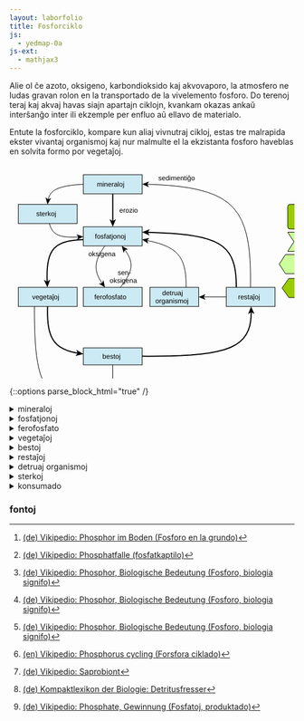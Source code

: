 ```yaml
---
layout: laborfolio
title: Fosforciklo
js:
  - yedmap-0a
js-ext:
  - mathjax3
---
```


Alie ol ĉe azoto, oksigeno, karbondioksido kaj akvovaporo, la atmosfero ne ludas
gravan rolon en la transportado de la vivelemento fosforo. Do terenoj teraj kaj akvaj
havas siajn apartajn ciklojn, kvankam okazas ankaŭ interŝanĝo inter ili ekzemple per
enfluo aŭ ellavo de materialo.

Entute la fosforciklo, kompare kun aliaj vivnutraj cikloj, estas tre malrapida 
ekster vivantaj organismoj kaj nur malmulte el la ekzistanta fosforo haveblas
en solvita formo por vegetaĵoj.

<!--
- surtera
![forsforciklo surtera](../assets/bld/fosforciklo.png)
- akva
-->

<script>

// ni ekstraktis el la origina fosforciklo-detala.graphml 
// per relo-biokemio/pro/trf/graphml2model.pl
const eĝoj = {
  "e0": ["n0", "n1" ],
  "e1": ["n1", "n2" ],
  "e10": ["n7", "n1" ],
  "e11": ["n5", "n0" ],
  "e12": ["n0", "n8" ],
  "e13": ["n8", "n1" ],
  "e2": ["n2", "n1" ],
  "e3": ["n1", "n3" ],
  "e4": ["n3", "n4" ],
  "e5": ["n4", "n5" ],
  "e6": ["n5", "n1" ],
  "e7": ["n3", "n6" ],
  "e8": ["n4", "n6" ],
  "e9": ["n5", "n7" ]
}

const rondvojo = [
  '#mineraloj',
  '#fosfato',
  '#plantoj',
  '#bestoj',
  '#restoj',
  '#fosfato'
]

function je_stacio(celo,node) {

  if (celo[0] == '#') {
    // location.hash = celo;
    // fermu ĉiujn malfermitajn sekciojn sed malfermu la celitan...
    malfermu_sekcion(celo.substring(1),true);
  }
}

function al_sekcio(celo) {
  location.href = celo;
  // normale jam devas esti malfermita, sed eble tamen (re)fermita
  const s_id = celo.substring(1); //'s_'+celo.substring(1);
  malfermu_sekcion(s_id);
}

function movo_lau(egho,pado) {  
  let x = 30; //3s
  function dormu(ms) {
     return new Promise(resolve => setTimeout(resolve, ms));
  }  
  function movu() {
    if (x>0) {
      x--;
      pado.setAttribute("stroke-dashoffset",x);
      dormu(100).then(movu);
    } else {
        pado.classList.remove('mova');
    }
  };

  pado.classList.add('mova');
  movu();
}

function malfermu_sekcion(s_id,fermu_aliajn) {
  const sekcio = document.getElementById(s_id);
  for (d of document.querySelectorAll(".sekcio")) {
    //  malfermu la celitan...
    if (d.id == s_id) {
        d.setAttribute("open","open");
    } else if (fermu_aliajn) {
      // fermu aliajn sekciojn 
        d.removeAttribute("open");
    }
  }
}

let yedmap;

window.onload = () => {
  const yedSvg = document.querySelector("#y\\.node\\.0").closest("svg");
  yedmap = new YedMap(yedSvg,eĝoj,je_stacio,al_sekcio,movo_lau);
  yedmap.preparu("#mineraloj",rondvojo);

  // kiam ni klakas ligon en unu el la sekcio, la celata sekcio devos malfermiĝi
  for (const s of document.querySelectorAll(".sekcio a")) {
    s.addEventListener("click", (event) => {
      const a = event.currentTarget;
      const href = a.getAttribute("href");
      if (href[0] == '#')
        malfermu_sekcion(href.substring(1));
    })
  }
}
</script>

<style>
  .nuna {
    font-weight: bold;
    stroke-width: 2;
    stroke: #C44;
    stroke-dasharray: 3,2;
  }
  .nuna rect {

    fill: cornflowerblue;
  }
  .vm_nuna {
    stroke-width: 2;
    stroke: #C44;
    font-weight: bold;
  }
  .mova {
    stroke-dasharray: 3,3;
  }
</style>

<svg xmlns="http://www.w3.org/2000/svg" xmlns:xlink="http://www.w3.org/1999/xlink" fill-opacity="1" color-rendering="auto" color-interpolation="auto" text-rendering="auto" stroke="black" stroke-linecap="square" width="617" stroke-miterlimit="10" shape-rendering="auto" stroke-opacity="1" fill="black" stroke-dasharray="none" font-weight="normal" stroke-width="1" height="464" font-family="'Dialog'" font-style="normal" stroke-linejoin="miter" font-size="12px" stroke-dashoffset="0" image-rendering="auto">
  <!--Generated by ySVG 2.5-->
  <defs id="genericDefs"/>
  <g>
    <defs id="defs1">
      <clipPath clipPathUnits="userSpaceOnUse" id="clipPath1">
        <path d="M0 0 L617 0 L617 464 L0 464 L0 0 Z"/>
      </clipPath>
    </defs>
    <g id="y.node.0">
      <a target="_blank" xlink:type="simple" xlink:href="#mineraloj" xlink:show="new">
        <g fill="rgb(204,234,244)" text-rendering="geometricPrecision" shape-rendering="geometricPrecision" transform="matrix(1,0,0,1,73,19)" stroke="rgb(204,234,244)">
          <rect x="57.6" width="104" height="33.84" y="-0" stroke="none"/>
        </g>
        <g text-rendering="geometricPrecision" stroke-miterlimit="1.45" shape-rendering="geometricPrecision" transform="matrix(1,0,0,1,73,19)" stroke-linecap="butt">
          <rect fill="none" x="57.6" width="104" height="33.84" y="-0"/>
        </g>
        <g>
          <g text-rendering="geometricPrecision" stroke-miterlimit="1.45" shape-rendering="geometricPrecision" font-family="sans-serif" transform="matrix(1,0,0,1,73,19)" stroke-linecap="butt">
            <text x="81.4457" xml:space="preserve" y="21.0743" stroke="none">mineraloj</text>
          </g>
        </g>
      </a>
    </g>
    <g id="y.node.1">
      <a target="_blank" xlink:type="simple" xlink:href="#fosfato" xlink:show="new">
        <g fill="rgb(204,234,244)" text-rendering="geometricPrecision" shape-rendering="geometricPrecision" transform="matrix(1,0,0,1,73,19)" stroke="rgb(204,234,244)">
          <rect x="57.6" width="104" height="33.84" y="92" stroke="none"/>
        </g>
        <g text-rendering="geometricPrecision" stroke-miterlimit="1.45" shape-rendering="geometricPrecision" transform="matrix(1,0,0,1,73,19)" stroke-linecap="butt">
          <rect fill="none" x="57.6" width="104" height="33.84" y="92"/>
        </g>
        <g>
          <g text-rendering="geometricPrecision" stroke-miterlimit="1.45" shape-rendering="geometricPrecision" font-family="sans-serif" transform="matrix(1,0,0,1,73,19)" stroke-linecap="butt">
            <text x="78.0707" xml:space="preserve" y="113.0743" stroke="none">fosfatjonoj</text>
          </g>
        </g>
      </a>
    </g>
    <g id="y.node.2">
      <a target="_blank" xlink:type="simple" xlink:href="#ferofosfato" xlink:show="new">
        <g fill="rgb(204,234,244)" text-rendering="geometricPrecision" shape-rendering="geometricPrecision" transform="matrix(1,0,0,1,73,19)" stroke="rgb(204,234,244)">
          <rect x="57.6" width="104" height="33.84" y="198.96" stroke="none"/>
        </g>
        <g text-rendering="geometricPrecision" stroke-miterlimit="1.45" shape-rendering="geometricPrecision" transform="matrix(1,0,0,1,73,19)" stroke-linecap="butt">
          <rect fill="none" x="57.6" width="104" height="33.84" y="198.96"/>
        </g>
        <g>
          <g text-rendering="geometricPrecision" stroke-miterlimit="1.45" shape-rendering="geometricPrecision" font-family="sans-serif" transform="matrix(1,0,0,1,73,19)" stroke-linecap="butt">
            <text x="76.9369" xml:space="preserve" y="220.0343" stroke="none">ferofosfato</text>
          </g>
        </g>
      </a>
    </g>
    <g id="y.node.3">
      <a target="_blank" xlink:type="simple" xlink:href="#plantoj" xlink:show="new">
        <g fill="rgb(204,234,244)" text-rendering="geometricPrecision" shape-rendering="geometricPrecision" transform="matrix(1,0,0,1,73,19)" stroke="rgb(204,234,244)">
          <rect x="-57.36" width="104" height="33.84" y="198.96" stroke="none"/>
        </g>
        <g text-rendering="geometricPrecision" stroke-miterlimit="1.45" shape-rendering="geometricPrecision" transform="matrix(1,0,0,1,73,19)" stroke-linecap="butt">
          <rect fill="none" x="-57.36" width="104" height="33.84" y="198.96"/>
        </g>
        <g>
          <g text-rendering="geometricPrecision" stroke-miterlimit="1.45" shape-rendering="geometricPrecision" font-family="sans-serif" transform="matrix(1,0,0,1,73,19)" stroke-linecap="butt">
            <text x="-33.1364" xml:space="preserve" y="220.0343" stroke="none">vegetaĵoj</text>
          </g>
        </g>
      </a>
    </g>
    <g id="y.node.4">
      <a target="_blank" xlink:type="simple" xlink:href="#bestoj" xlink:show="new">
        <g fill="rgb(204,234,244)" text-rendering="geometricPrecision" shape-rendering="geometricPrecision" transform="matrix(1,0,0,1,73,19)" stroke="rgb(204,234,244)">
          <rect x="57.6" width="104" height="30" y="305.92" stroke="none"/>
        </g>
        <g text-rendering="geometricPrecision" stroke-miterlimit="1.45" shape-rendering="geometricPrecision" transform="matrix(1,0,0,1,73,19)" stroke-linecap="butt">
          <rect fill="none" x="57.6" width="104" height="30" y="305.92"/>
        </g>
        <g>
          <g text-rendering="geometricPrecision" stroke-miterlimit="1.45" shape-rendering="geometricPrecision" font-family="sans-serif" transform="matrix(1,0,0,1,73,19)" stroke-linecap="butt">
            <text x="91.2836" xml:space="preserve" y="325.0743" stroke="none">bestoj</text>
          </g>
        </g>
      </a>
    </g>
    <g id="y.node.5">
      <a target="_blank" xlink:type="simple" xlink:href="#restoj" xlink:show="new">
        <g fill="rgb(204,234,244)" text-rendering="geometricPrecision" shape-rendering="geometricPrecision" transform="matrix(1,0,0,1,73,19)" stroke="rgb(204,234,244)">
          <rect x="310.36" width="86.2" height="33.84" y="198.96" stroke="none"/>
        </g>
        <g text-rendering="geometricPrecision" stroke-miterlimit="1.45" shape-rendering="geometricPrecision" transform="matrix(1,0,0,1,73,19)" stroke-linecap="butt">
          <rect fill="none" x="310.36" width="86.2" height="33.84" y="198.96"/>
        </g>
        <g>
          <g text-rendering="geometricPrecision" stroke-miterlimit="1.45" shape-rendering="geometricPrecision" font-family="sans-serif" transform="matrix(1,0,0,1,73,19)" stroke-linecap="butt">
            <text x="331.1416" xml:space="preserve" y="220.0343" stroke="none">restaĵoj</text>
          </g>
        </g>
      </a>
    </g>
    <g id="y.node.6">
      <a target="_blank" xlink:type="simple" xlink:href="#konsumado" xlink:show="new">
        <g fill="rgb(204,234,244)" text-rendering="geometricPrecision" shape-rendering="geometricPrecision" transform="matrix(1,0,0,1,73,19)" stroke="rgb(204,234,244)">
          <rect x="57.6" width="104" height="30" y="389.42" stroke="none"/>
        </g>
        <g text-rendering="geometricPrecision" stroke-miterlimit="1.45" shape-rendering="geometricPrecision" transform="matrix(1,0,0,1,73,19)" stroke-linecap="butt">
          <rect fill="none" x="57.6" width="104" height="30" y="389.42"/>
        </g>
        <g>
          <g text-rendering="geometricPrecision" stroke-miterlimit="1.45" shape-rendering="geometricPrecision" font-family="sans-serif" transform="matrix(1,0,0,1,73,19)" stroke-linecap="butt">
            <text x="74.7221" xml:space="preserve" y="408.5743" stroke="none">konsumado</text>
          </g>
        </g>
      </a>
    </g>
    <g id="y.node.7">
      <a target="_blank" xlink:type="simple" xlink:href="#detruantoj" xlink:show="new">
        <g fill="rgb(204,234,244)" text-rendering="geometricPrecision" shape-rendering="geometricPrecision" transform="matrix(1,0,0,1,73,19)" stroke="rgb(204,234,244)">
          <rect x="175.36" width="86.2" height="33.84" y="198.96" stroke="none"/>
        </g>
        <g text-rendering="geometricPrecision" stroke-miterlimit="1.45" shape-rendering="geometricPrecision" transform="matrix(1,0,0,1,73,19)" stroke-linecap="butt">
          <rect fill="none" x="175.36" width="86.2" height="33.84" y="198.96"/>
        </g>
        <g>
          <g text-rendering="geometricPrecision" stroke-miterlimit="1.45" shape-rendering="geometricPrecision" font-family="sans-serif" transform="matrix(1,0,0,1,73,19)" stroke-linecap="butt">
            <text x="196.9942" xml:space="preserve" y="213.0499" stroke="none">detruaj</text>
            <text x="185.0586" xml:space="preserve" y="227.0187" stroke="none">organismoj</text>
          </g>
        </g>
      </a>
    </g>
    <g id="y.node.8">
      <a target="_blank" xlink:type="simple" xlink:href="#sterko" xlink:show="new">
        <g fill="rgb(204,234,244)" text-rendering="geometricPrecision" shape-rendering="geometricPrecision" transform="matrix(1,0,0,1,73,19)" stroke="rgb(204,234,244)">
          <rect x="-57.36" width="104" height="33.84" y="52.42" stroke="none"/>
        </g>
        <g text-rendering="geometricPrecision" stroke-miterlimit="1.45" shape-rendering="geometricPrecision" transform="matrix(1,0,0,1,73,19)" stroke-linecap="butt">
          <rect fill="none" x="-57.36" width="104" height="33.84" y="52.42"/>
        </g>
        <g>
          <g text-rendering="geometricPrecision" stroke-miterlimit="1.45" shape-rendering="geometricPrecision" font-family="sans-serif" transform="matrix(1,0,0,1,73,19)" stroke-linecap="butt">
            <text x="-25.8092" xml:space="preserve" y="73.4943" stroke="none">sterkoj</text>
          </g>
        </g>
      </a>
    </g>
    <g id="y.node.9">
      <g fill="rgb(153,51,0)" text-rendering="geometricPrecision" shape-rendering="geometricPrecision" transform="matrix(1,0,0,1,73,19)" stroke="rgb(153,51,0)">
        <path d="M463 429.42 L465.5 45.92 L470.5 45.92 L473 429.42 Z" stroke="none" fill-rule="evenodd"/>
      </g>
      <g text-rendering="geometricPrecision" stroke-miterlimit="1.45" shape-rendering="geometricPrecision" transform="matrix(1,0,0,1,73,19)" stroke-linecap="butt">
        <path fill="none" d="M463 429.42 L465.5 45.92 L470.5 45.92 L473 429.42 Z" fill-rule="evenodd"/>
      </g>
      <g/>
    </g>
    <g id="y.node.10">
      <a target="_blank" xlink:type="simple" xlink:href="#nun" xlink:show="new">
        <g fill="rgb(153,204,0)" text-rendering="geometricPrecision" shape-rendering="geometricPrecision" transform="matrix(1,0,0,1,73,19)" stroke="rgb(153,204,0)">
          <rect x="419" y="52.42" width="104" rx="4" ry="4" height="43.5" stroke="none"/>
        </g>
        <g text-rendering="geometricPrecision" stroke-miterlimit="1.45" shape-rendering="geometricPrecision" transform="matrix(1,0,0,1,73,19)" stroke-linecap="butt">
          <rect x="419" y="52.42" fill="none" width="104" rx="4" ry="4" height="43.5"/>
        </g>
        <g>
          <g text-rendering="geometricPrecision" stroke-miterlimit="1.45" shape-rendering="geometricPrecision" font-family="sans-serif" transform="matrix(1,0,0,1,73,19)" stroke-linecap="butt">
            <text x="442.8457" xml:space="preserve" y="78.3243" stroke="none">mineraloj</text>
          </g>
        </g>
      </a>
    </g>
    <g id="y.node.11">
      <a target="_blank" xlink:type="simple" xlink:href="#dekstren" xlink:show="new">
        <g fill="rgb(204,255,153)" text-rendering="geometricPrecision" shape-rendering="geometricPrecision" transform="matrix(1,0,0,1,73,19)" stroke="rgb(204,255,153)">
          <path d="M419 101.55 L518 101.55 L529 118.47 L518 135.39 L419 135.39 L430 118.47 Z" stroke="none" fill-rule="evenodd"/>
        </g>
        <g text-rendering="geometricPrecision" stroke-miterlimit="1.45" shape-rendering="geometricPrecision" transform="matrix(1,0,0,1,73,19)" stroke-linecap="butt">
          <path fill="none" d="M419 101.55 L518 101.55 L529 118.47 L518 135.39 L419 135.39 L430 118.47 Z" fill-rule="evenodd"/>
        </g>
        <g>
          <g text-rendering="geometricPrecision" stroke-miterlimit="1.45" shape-rendering="geometricPrecision" font-family="sans-serif" transform="matrix(1,0,0,1,73,19)" stroke-linecap="butt">
            <text x="442.4707" xml:space="preserve" y="122.6243" stroke="none">fosfatjonoj</text>
          </g>
        </g>
      </a>
    </g>
    <g id="y.node.12">
      <a target="_blank" xlink:type="simple" xlink:href="#maldekstren" xlink:show="new">
        <g fill="rgb(204,255,153)" text-rendering="geometricPrecision" shape-rendering="geometricPrecision" transform="matrix(1,0,0,1,73,19)" stroke="rgb(204,255,153)">
          <path d="M415 141.02 L514 141.02 L503 157.94 L514 174.86 L415 174.86 L404 157.94 Z" stroke="none" fill-rule="evenodd"/>
        </g>
        <g text-rendering="geometricPrecision" stroke-miterlimit="1.45" shape-rendering="geometricPrecision" transform="matrix(1,0,0,1,73,19)" stroke-linecap="butt">
          <path fill="none" d="M415 141.02 L514 141.02 L503 157.94 L514 174.86 L415 174.86 L404 157.94 Z" fill-rule="evenodd"/>
        </g>
        <g>
          <g text-rendering="geometricPrecision" stroke-miterlimit="1.45" shape-rendering="geometricPrecision" font-family="sans-serif" transform="matrix(1,0,0,1,73,19)" stroke-linecap="butt">
            <text x="438.5508" xml:space="preserve" y="162.0943" stroke="none">sterkoj</text>
          </g>
        </g>
      </a>
    </g>
    <g id="y.node.13">
      <a target="_blank" xlink:type="simple" xlink:href="#rondvojo" xlink:show="new">
        <g fill="rgb(153,204,0)" text-rendering="geometricPrecision" shape-rendering="geometricPrecision" transform="matrix(1,0,0,1,73,19)" stroke="rgb(153,204,0)">
          <path d="M409 200.1367 L421 183.2167 L517 183.2167 L529 200.1367 L517 217.0567 L421 217.0567 Z" stroke="none" fill-rule="evenodd"/>
        </g>
        <g text-rendering="geometricPrecision" stroke-miterlimit="1.45" shape-rendering="geometricPrecision" transform="matrix(1,0,0,1,73,19)" stroke-linecap="butt">
          <path fill="none" d="M409 200.1367 L421 183.2167 L517 183.2167 L529 200.1367 L517 217.0567 L421 217.0567 Z" fill-rule="evenodd"/>
        </g>
        <g/>
        <g>
          <g text-rendering="geometricPrecision" stroke-miterlimit="1.45" shape-rendering="geometricPrecision" font-family="sans-serif" transform="matrix(1,0,0,1,73,19)" stroke-linecap="butt">
            <text x="437.4707" xml:space="preserve" y="197.3066" stroke="none">fosfatjonoj</text>
            <text x="438.0098" xml:space="preserve" y="211.2753" stroke="none">(rondvojo)</text>
          </g>
        </g>
      </a>
    </g>
    <g id="y.edge.0">
      <g text-rendering="geometricPrecision" stroke-miterlimit="1.45" stroke-width="2" shape-rendering="geometricPrecision" transform="matrix(1,0,0,1,73,19)" stroke-linecap="butt">
        <path fill="none" d="M109.6 33.84 L109.6 83"/>
        <path d="M109.6 92 L115.225 78.5 L109.6 81.875 L103.975 78.5 Z" stroke="none"/>
      </g>
      <g>
        <g text-rendering="geometricPrecision" stroke-miterlimit="1.45" shape-rendering="geometricPrecision" font-family="sans-serif" transform="matrix(1,0,0,1,73,19)" stroke-linecap="butt">
          <text x="121.2836" xml:space="preserve" y="67.0743" stroke="none">erozio</text>
        </g>
      </g>
    </g>
    <g id="y.edge.1">
      <g text-rendering="geometricPrecision" stroke-miterlimit="1.45" shape-rendering="geometricPrecision" transform="matrix(1,0,0,1,73,19)" stroke-linecap="butt">
        <path fill="none" d="M95.529 125.8683 L95.037 126.5556 L91.9239 131.1749 L89.0625 135.7812 L86.5032 140.372 L84.2963 144.9444 L82.4922 149.4961 L81.1412 154.0243 L80.2937 158.5265 L80 163 L80.2937 167.4431 L81.1412 171.8576 L82.4922 176.2461 L84.2963 180.6111 L86.5032 184.9553 L89.0625 189.2812 L91.159 192.4394 L91.2182 192.52"/>
        <path d="M95.8983 199.0082 L92.9333 186.3508 L90.6332 191.709 L84.823 192.2009 Z" stroke="none"/>
      </g>
      <g>
        <g text-rendering="geometricPrecision" stroke-miterlimit="1.45" shape-rendering="geometricPrecision" font-family="sans-serif" transform="matrix(1,0,0,1,73,19)" stroke-linecap="butt">
          <text x="66.4213" xml:space="preserve" y="143.9787" stroke="none">oksigena</text>
        </g>
      </g>
    </g>
    <g id="y.edge.2">
      <g text-rendering="geometricPrecision" stroke-miterlimit="1.45" shape-rendering="geometricPrecision" transform="matrix(1,0,0,1,73,19)" stroke-linecap="butt">
        <path fill="none" d="M122.8557 198.9402 L124.8889 196.4444 L128.4314 191.8251 L131.6875 187.2188 L134.5998 182.628 L137.1111 178.0556 L139.1641 173.5039 L140.7014 168.9757 L141.6658 164.4735 L142 160 L141.6658 155.5569 L140.7014 151.1424 L139.1641 146.7539 L137.1111 142.3889 L134.5998 138.0447 L131.6875 133.7188 L130.4484 132.0784 L130.3848 132.0013"/>
        <path d="M125.4079 125.7378 L128.9586 138.2435 L131.0069 132.7842 L136.7879 132.0224 Z" stroke="none"/>
      </g>
      <g>
        <g text-rendering="geometricPrecision" stroke-miterlimit="1.45" shape-rendering="geometricPrecision" font-family="sans-serif" transform="matrix(1,0,0,1,73,19)" stroke-linecap="butt">
          <text x="118.4244" xml:space="preserve" y="177.1299" stroke="none">sen-</text>
          <text x="104.2916" xml:space="preserve" y="191.0987" stroke="none">oksigena</text>
        </g>
      </g>
    </g>
    <g id="y.edge.3">
      <g text-rendering="geometricPrecision" stroke-miterlimit="1.45" stroke-width="2" shape-rendering="geometricPrecision" transform="matrix(1,0,0,1,73,19)" stroke-linecap="butt">
        <path fill="none" d="M57.6074 114.7687 L55.4074 114.8148 L47.7215 115.2242 L40.3438 115.9375 L33.3358 117.0153 L26.7593 118.5185 L20.6758 120.5078 L15.147 123.044 L10.2345 126.1878 L6 130 L2.4845 134.5211 L-0.353 139.7106 L-2.5742 145.5078 L-4.2407 151.8519 L-5.4142 158.682 L-6.1562 165.9375 L-6.5285 173.5576 L-6.5926 181.4815 L-6.4102 189.6484 L-6.3962 189.9666 L-6.3904 190.0664"/>
        <path d="M-5.9827 199.0572 L-0.975 185.3162 L-6.4413 188.9426 L-12.2134 185.8258 Z" stroke="none"/>
      </g>
    </g>
    <g id="y.edge.4">
      <g text-rendering="geometricPrecision" stroke-miterlimit="1.45" stroke-width="2" shape-rendering="geometricPrecision" transform="matrix(1,0,0,1,73,19)" stroke-linecap="butt">
        <path fill="none" d="M-5.6732 232.7999 L-5.8047 240.0586 L-5.7407 248.1481 L-5.3921 256.012 L-4.6875 263.5938 L-3.5558 270.8369 L-1.9259 277.6852 L0.2734 284.082 L3.1134 289.9711 L6.6652 295.2959 L11 300 L16.1652 304.0459 L22.1134 307.4711 L28.7734 310.332 L36.0741 312.6852 L43.9442 314.5869 L48.6715 315.4382 L48.7707 315.4513"/>
        <path d="M57.668 316.807 L45.1693 309.2126 L47.6585 315.2819 L43.4747 320.3343 Z" stroke="none"/>
      </g>
    </g>
    <g id="y.edge.5">
      <g text-rendering="geometricPrecision" stroke-miterlimit="1.45" stroke-width="2" shape-rendering="geometricPrecision" transform="matrix(1,0,0,1,73,19)" stroke-linecap="butt">
        <path fill="none" d="M161.6054 320.5937 L171.4453 320.6445 L191.5556 320.5555 L211.0616 320.2062 L229.8125 319.5312 L247.6571 318.4657 L264.4445 316.9445 L280.0234 314.9023 L294.243 312.2743 L306.9523 308.9952 L318 305 L327.2856 300.2452 L334.9097 294.7743 L341.0234 288.6523 L345.7778 281.9445 L349.3238 274.7157 L351.8125 267.0312 L353.395 258.9562 L354.2222 250.5555 L354.4453 241.8945 L354.4426 241.7892 L354.4366 241.6894"/>
        <path d="M354.1981 232.6926 L348.9329 246.3369 L354.4665 242.814 L360.179 246.0387 Z" stroke="none"/>
      </g>
    </g>
    <g id="y.edge.6">
      <g text-rendering="geometricPrecision" stroke-miterlimit="1.45" stroke-width="2" shape-rendering="geometricPrecision" transform="matrix(1,0,0,1,73,19)" stroke-linecap="butt">
        <path fill="none" d="M328.0433 198.9504 L328.0185 194.2049 L327.75 185.457 L327.1482 176.8889 L326.1019 168.5603 L324.5 160.5312 L322.2315 152.8615 L319.1852 145.6111 L315.25 138.8398 L310.3148 132.6076 L304.2685 126.9744 L297 122 L288.4352 117.7244 L278.6481 114.1076 L267.75 111.0898 L255.8518 108.6111 L243.0648 106.6115 L229.5 105.0312 L215.2685 103.8103 L200.4815 102.8889 L185.25 102.207 L170.573 101.7335 L170.473 101.7311"/>
        <path d="M161.4759 101.5059 L174.8309 107.4669 L171.5977 101.7592 L175.1124 96.2204 Z" stroke="none"/>
      </g>
    </g>
    <g id="y.edge.11">
      <g text-rendering="geometricPrecision" stroke-miterlimit="1.45" shape-rendering="geometricPrecision" transform="matrix(1,0,0,1,73,19)" stroke-linecap="butt">
        <path fill="none" d="M353.1797 198.9577 L353.1843 198.5398 L353.2245 182.1933 L352.9766 166.0742 L352.2963 150.2963 L351.0396 134.9732 L349.0625 120.2188 L346.2208 106.1466 L342.3704 92.8704 L337.3672 80.5039 L331.0671 69.1609 L323.3261 58.955 L314 50 L302.9928 42.3717 L290.4005 35.9942 L276.3672 30.7539 L261.037 26.537 L244.5541 23.2299 L227.0625 20.7188 L208.7063 18.8899 L189.6296 17.6296 L169.9766 16.8242 L169.6186 16.8159"/>
        <path d="M161.6207 16.6311 L173.502 21.907 L170.6183 16.8391 L173.7331 11.9097 Z" stroke="none"/>
      </g>
      <g>
        <g text-rendering="geometricPrecision" stroke-miterlimit="1.45" shape-rendering="geometricPrecision" font-family="sans-serif" transform="matrix(1,0,0,1,73,19)" stroke-linecap="butt">
          <text x="190.2088" xml:space="preserve" y="10.1003" stroke="none">sedimentiĝo</text>
        </g>
      </g>
    </g>
    <g id="y.edge.8">
      <g text-rendering="geometricPrecision" stroke-miterlimit="1.45" shape-rendering="geometricPrecision" transform="matrix(1,0,0,1,73,19)" stroke-linecap="butt">
        <path fill="none" d="M109.6 335.92 L109.6 381.42"/>
        <path d="M109.6 389.42 L114.6 377.42 L109.6 380.42 L104.6 377.42 Z" stroke="none"/>
      </g>
    </g>
    <g id="y.edge.7">
      <g text-rendering="geometricPrecision" stroke-miterlimit="1.45" shape-rendering="geometricPrecision" transform="matrix(1,0,0,1,73,19)" stroke-linecap="butt">
        <path fill="none" d="M-28.9731 232.7826 L-28.9683 235.0453 L-28.8715 249.9873 L-28.6445 264.7227 L-28.2222 279.1481 L-27.5395 293.1605 L-26.5312 306.6562 L-25.1324 319.5323 L-23.2778 331.6852 L-20.9023 343.0117 L-17.941 353.4086 L-14.3286 362.7724 L-10 371 L-4.9119 378.0224 L0.8924 383.9086 L7.3477 388.7617 L14.3889 392.6852 L21.951 395.7823 L29.9688 398.1562 L38.3772 399.9104 L47.1111 401.1481 L49.6061 401.3769 L49.7059 401.3824"/>
        <path d="M57.6768 402.0636 L46.1461 396.06 L48.7095 401.2973 L45.2947 406.0237 Z" stroke="none"/>
      </g>
    </g>
    <g id="y.edge.9">
      <g text-rendering="geometricPrecision" stroke-miterlimit="1.45" shape-rendering="geometricPrecision" transform="matrix(1,0,0,1,73,19)" stroke-linecap="butt">
        <path fill="none" d="M310.36 215.88 L269.56 215.88"/>
        <path d="M261.56 215.88 L273.56 220.88 L270.56 215.88 L273.56 210.88 Z" stroke="none"/>
      </g>
    </g>
    <g id="y.edge.10">
      <g text-rendering="geometricPrecision" stroke-miterlimit="1.45" shape-rendering="geometricPrecision" transform="matrix(1,0,0,1,73,19)" stroke-linecap="butt">
        <path fill="none" d="M239.3093 198.935 L239.3125 198.7269 L239.2734 191.2031 L239 183.8148 L238.4141 176.6071 L237.4375 169.625 L235.9922 162.9138 L234 156.5185 L231.3828 150.4844 L228.0625 144.8565 L223.9609 139.68 L219 135 L213.1276 130.8466 L206.3958 127.1898 L198.8828 123.9844 L190.6667 121.1852 L181.8255 118.7471 L172.4375 116.625 L169.4478 116.0635 L169.349 116.0478"/>
        <path d="M161.4817 114.5968 L172.3758 121.6904 L170.3324 116.2292 L174.1895 111.8562 Z" stroke="none"/>
      </g>
    </g>
    <g id="y.edge.12">
      <g text-rendering="geometricPrecision" stroke-miterlimit="1.45" shape-rendering="geometricPrecision" transform="matrix(1,0,0,1,73,19)" stroke-linecap="butt">
        <path fill="none" d="M57.5691 16.9309 L52.3125 17.2188 L43.9442 17.8827 L36.0741 18.7593 L28.7734 19.8789 L22.1134 21.272 L16.1652 22.9689 L11 25 L6.6652 27.3856 L3.1134 30.1053 L0.2734 33.1289 L-1.9259 36.4259 L-3.5558 39.966 L-4.6875 43.7188 L-4.8247 44.485 L-4.8322 44.5848"/>
        <path d="M-5.7629 52.5304 L0.5992 41.1936 L-4.7159 43.5915 L-9.3329 40.0303 Z" stroke="none"/>
      </g>
    </g>
    <g id="y.edge.13">
      <g text-rendering="geometricPrecision" stroke-miterlimit="1.45" shape-rendering="geometricPrecision" transform="matrix(1,0,0,1,73,19)" stroke-linecap="butt">
        <path fill="none" d="M-2.3807 86.2878 L-1.9039 88.1905 L-0.75 91.6562 L0.6956 94.9188 L2.4815 97.9444 L4.6562 100.6992 L7.2685 103.1493 L10.3669 105.2608 L14 107 L18.2002 108.3442 L22.9352 109.316 L28.1563 109.9492 L33.8148 110.2778 L39.8623 110.3355 L46.25 110.1562 L49.6272 109.9629 L49.7269 109.955"/>
        <path d="M57.7072 109.3941 L45.3862 105.2477 L48.7294 110.0251 L46.0873 115.2231 Z" stroke="none"/>
      </g>
    </g>
  </g>
</svg>




{::options parse_block_html="true" /}

<details class="sekcio" id="mineraloj">
  <summary markdown="span">
  mineraloj
</summary>

Fosforhavaj mineraloj estas unuavice apatitoj, grupo de mineraloj kun ĝeneraligita formulo:
$$\ce{Ca5[(F,Cl,OH)|(PO4)3]}$$.
Ili formiĝas en magmo aŭ per sedimentiĝo de organika materialo.

Ostoĉeloj povas produkti el kalciaj kaj fosfataj jonoj la mineralon hidroksilapatito:
$$\ce{Ca5[OH|(PO4)3]}$$.
Tiel ostoj enhavas ĝin je duono, dentoj eĉ pli.  

Oni minas apatiton i.a. por produktado de mineralaj [sterkoj](#sterko). 
Erozio kaj vetero dissolvas la mineralon. 
Tiel [fosfato](#fosfato) atingas en la akvon kaj grundon, de kie vegetaĵoj povas enpreni ĝin.


</details>

<details class="sekcio" id="fosfato">
  <summary markdown="span">
  fosfatjonoj
</summary>

<!-- https://de.wikipedia.org/wiki/Phosphor#Im_Boden -->

La fosforo en la grundo devenas aŭ el eroziitaj [mineraloj](s_mineraloj) kiel apatitoj aŭ el organikaj 
[restaĵoj](#restoj). Homoj ankaŭ minas la mineralojn kaj produkas neorganikan sterkon. Simile bestaj ekstrekmentoj estas uzataj por sterkado kaj oni strebas regajni fosforon dum purigado de restakvoj, kiu alie perdiĝas en la restanta ŝlimo.

La plej granda parto de fosforo en la grundo troviĝas en stabilaj kombinoj, kiel apatitoj kaj kalciaj fosfatoj,
$$\ce{Ca3(PO4)2}$$, ne uzeblaj de vegetaĵoj, oni kalkulas je 3000 – 6000 kg/ha.

La dua plej granda parto estas nestabilaj fosfor-kombinoj adsorbitaj al aluminiaj kaj feraj oksidoj kaj argilo. Oni kalkulas pri 500 - 900 kg/ha. Per maladsorbo el tiuj povas liberiĝi fosfato uzebla de vegetaĵoj.

Oni kalkulas pri nur 1 - 2 kg/ha da solvita fosfato en la formo $$\ce{H2PO4^−}$$ aŭ $$\ce{HPO4^2−}$$, rekte uzebla de plantoj.[^W5]

</details>


<details class="sekcio" id="ferofosfato">
  <summary markdown="span">
  ferofosfato
</summary>

Se la akvo de lago havas sufiĉe da oksigeno, fosfato sedimentiĝas en formo de $$\ce{Fe(III)PO4}$$. Tion oni nomas *fosfatkaptilo*. 

Fosfato en la supro de la lago estas enprenata de algoj. Post ties morto kaj sinkado, la fosfato en la profundo liberiĝas el la organika maso. Se tie troviĝas sufiĉa oksigeno, Fe(II)-jonoj povas oksidiĝi al Fe(III)-jonoj kaj precipiti kun la fosfato kiel $$\ce{Fe(III)PO4}$$ (ferofosfato).

$$\ce{Fe^3+ + PO4^3− → FePO4}$$

Ĉe manko de grunda oksigeno la fero reduktiĝas kaj liberigas la fosfaton el la kaptilo. Kiam pro cirkulado de la akvo ĝi supriĝas, tio povas kaŭzi amasan kreskadon de algoj. La profundiĝanta biomaso siavice povas foruzi tiom da grunda oksigeno, ke la fosfatkaptilo ĉesas funkcii daŭre. La ekvilibro de la lago "renversiĝas"[^W6].

Tiu renversiĝo estas pli verŝajna, se lago "sterkiĝas" per fosfato, kio per naturaj procezoj okazas tre malrapide, sed pro influo de la homo, kiam fosfatriĉa akvo el industrio kaj agrikulturo enfluas la lagon, povas okazi tre akcelate.

</details>

<details class="sekcio" id="plantoj">
  <summary markdown="span">
  vegetaĵoj
</summary>

<!-- https://de.wikipedia.org/wiki/Phosphor#Im_Boden -->
Vegetaĵoj enprenas fosfaton kaj biologie adsorbas ĝin en sia organismo.
Ĉe la enpreno helpas enzimoj produktitaj de plantoj kaj mikroorganismoj, la fosfatazoj[^W1].

En la maroj estas preipe la fitoplanktono, mikroorganismoj kun fotosintezo, kiu 
enprenas fosfatjonojn por formado de organikaj molekuloj.

Fosforo estas i.a. esenca parto de la genaj molekuloj (RNA kaj DNA) kaj 
liveranto de energio per la molekulo ATP. La seka maso de surteraj
vegetaĵoj enhavas 0,15 % ĝis 0,50 % da fosforo[^W1].


</details>

<details class="sekcio" id="bestoj">
  <summary markdown="span">
  bestoj
</summary>

Bestoj (inkluzivante mikroorganismojn kiel la zooplanktonon de la maroj) 
ricevas la bezonatan fosforon nutrante sind de vegetaĵoj kaj aliaj bestoj. 

Skelethavaj bestoj bezonas multe pli da fosforo ol vegetaĵoj, ĉar ĝi konsistigas 
konsiderindan parton de la ostoj kaj dentoj. La seka maso de
mamuloj enhavas ĉirkau 4% da fosforo. Tiel ekzemple plenkreska homo portas 
en si 700g da fosforo, el kiuj 600g estas parto de la ostoj. Ĉiutage por 
homo necesas enpreni averaĝe 0,75g i.a. per laktaĵoj, viando, fiŝaĵo, pano[^W1].


</details>

<details class="sekcio" id="restoj">
  <summary markdown="span">
  restaĵoj
</summary>

La organika fosforo estas parte ekskrementata kaj la cetero aperas en la restaĵoj de mortintaj organismoj.
Iuj bakterioj kaj fitoplanktono havas enzimojn por hidrolizi organikajn fosforomolekulojn por regajni 
ĝin kiel fosfatjonoj.

La plej granda parto remineraliĝas, el kiu en maroj ĉirkaŭ 1% sedimentiĝas sur la marfundo[^W3]. Fiŝmanĝantaj birdoj lasas fosforhavajn ekskrementojn sur rokoj kiel [guano](#sterko).

</details>



<details class="sekcio" id="detruantoj">
  <summary markdown="span">
  detruaj organismoj
</summary>

<!-- 
https://www.spektrum.de/lexikon/biologie-kompakt/destruenten-saprophagen-nahrungkette/2990
https://de.wikipedia.org/wiki/Saprobiont
https://de.wikipedia.org/wiki/Saprobiont#/media/Datei:Destruenten_im_Stoffkreislauf.svg 
-->

Sub *detruantoj* oni povas kategorii du grupojn da vivaĵoj kiuj nutras sin de organikaj restaĵoj kaj tiel recikligas la
fosforon.

Al la unua grupo apartenas putraj bakterioj (bezonantaj oksigenon) kaj fungoj, kiuj ĥemie detruas la organikan materialon en sia metabolo kaj liberigas i.a fosfatjonojn, kiujn la vegetaĵoj povas enpreni. Kelkaj vivas en simbiozo kun tiuj vegetaĵoj (ekzemple mikorizo, en kiu fungo interŝanĝas substancojn kun la radikoj de plantoj).

La alia grupo estas bestoj, kiuj diserigas kaj manĝas ekskrementojn kaj kadavrojn de aliaj bestoj kaj tiel ebligas al la unua grupo pli larĝe aliri tiun materialon. Al tiu grupo apartenas pluraj insektoj (skaraboj, termitoj), krustacoj, vermoj, ... ankaŭ la vulturoj[^W4] [^S2].


</details>

<details class="sekcio" id="sterko">
  <summary markdown="span">
  sterkoj
</summary>

Tradicie kiel fosforsterkoj estas uzataj bestaj ekskrementoj: aŭ rekte de la bredado aŭ, antaŭ la haveblo de minerlaj fosforsterkoj, kiel guano, birdaj ekskrementoj kolektiĝintaj sur rokoj de insuloj.

Por la industrie produktitaj fosfatsterkoj oni ekspluatas la [mineralojn](#mineraloj) el minoj, kiuj troviĝas en nur sep landoj: Maroko, Jordanio, 
Usono, Rusujo, Sudafriko, Togolando kaj Ĉinujo[^W2]. Oni taksas, ke tiuj minoj elĉerpiĝos jam en la venontaj malmultaj jaroj.
Cetere la mineraloj el tiuj minoj enhavas konsiderindajn kvantojn da kadmio kaj urano, kion oni ne deziras en sia nutraĵo.

Tial necesas recikligi la fosforon el ekskrementoj, aparte tiuj kolektiĝantaj de la urboj en la ŝlimo de la
akvopurigejoj.

</details>


<details class="sekcio" id="konsumado">
  <summary markdown="span">
  konsumado
</summary>

Per rikolto, fiŝkaptado kaj bredado de bestoj kaj ties konsumado 
la homoj transportas multe da fosforo el la naturaj kaj agrikulturaj 
regionoj en la urbojn kaj devas anstataŭigi ĝin sur la 
kampoj per [sterkado](#sterko).

Ĉar la apatitminoj baldaŭ elĉerpiĝos oni strebas regajni fosforon el 
restakvo kaj homaj ekskrementoj en la akvopurigejoj. 

</details>

### fontoj

[^W1]: [(de) Vikipedio: Phosphor, Biologische Bedeutung (Fosforo, biologia signifo)](https://de.wikipedia.org/wiki/Phosphor#Biologische_Bedeutung)

[^W2]: [(de) Vikipedio: Phosphate, Gewinnung (Fosfatoj, produktado)](https://de.wikipedia.org/wiki/Phosphate#Gewinnung)

[^W3]: [(en) Vikipedio: Phosphorus cycling (Forsfora ciklado)](https://en.wikipedia.org/wiki/Phosphorus_cycle#Phosphorus_cycling)

[^W4]: [(de) Vikipedio: Saprobiont](https://de.wikipedia.org/wiki/Saprobiont)

[^W5]: [(de) Vikipedio: Phosphor im Boden (Fosforo en la grundo)](https://de.wikipedia.org/wiki/Phosphor#Im_Boden)

[^W6]: [(de) Vikipedio: Phosphatfalle (fosfatkaptilo)](https://de.wikipedia.org/wiki/Phosphatfalle)


[^S1]: [(de) Kompaktlexikon der Biologie: Phosphorkreislauf](https://www.spektrum.de/lexikon/biologie-kompakt/phosphorkreislauf/8990)

[^S2]: [(de) Kompaktlexikon der Biologie: Detritusfresser](https://www.spektrum.de/lexikon/biologie-kompakt/detritusfresser/3002)

<!-- 
superrigardo:
https://en.wikipedia.org/wiki/Phosphorus_cycle
https://de.wikipedia.org/wiki/Phosphor#Im_Boden
https://www.spektrum.de/lexikon/biologie-kompakt/phosphorkreislauf/8990
http://lossl.de/_VO_951-309_19_PHOSPHOR.pdf

pri malseka grundo:
https://en.wikipedia.org/wiki/Eutrophication
https://de.wikipedia.org/wiki/Phosphatfalle
https://de.wikipedia.org/wiki/Umkippen
-->